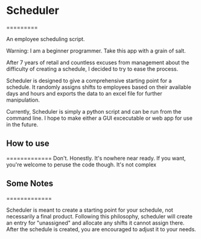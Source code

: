 # Scheduler
=========

An employee scheduling script. 

Warning: I am a beginner programmer. Take this app with a grain of salt.

After 7 years of retail and countless excuses from management about the
difficulty of creating a schedule, I decided to try to ease the process.

Scheduler is designed to give a comprehensive starting point for a schedule. It
randomly assigns shifts to employees based on their available days and hours
and exports the data to an excel file for further manipulation. 

Currently, Scheduler is simply a python script and can be run from the command
line. I hope to make either a GUI excecutable or web app for use in the future.

## How to use
=============
Don't. Honestly. It's nowhere near ready. If you want, you're welcome to peruse the code though. It's not complex
## Some Notes
=============

Scheduler is meant to create a starting point for your schedule, not
necessarily a final product. Following this philosophy, scheduler will create
an entry for "unassigned" and allocate any shifts it cannot assign there. After
the schedule is created, you are encouraged to adjust it to your needs. 
